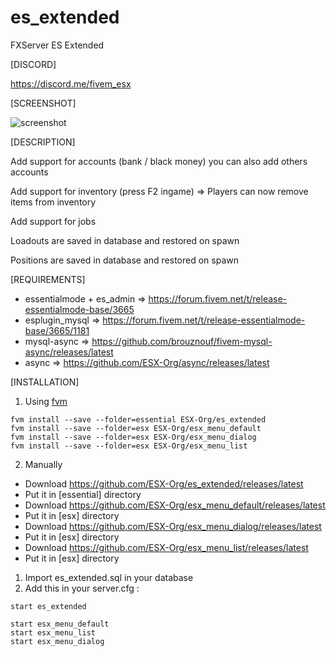 # es_extended
FXServer ES Extended

[DISCORD]

https://discord.me/fivem_esx

[SCREENSHOT]

![screenshot](http://i.imgur.com/aPFdJl3.jpg)

[DESCRIPTION]

Add support for accounts (bank / black money) you can also add others accounts

Add support for inventory (press F2 ingame) => Players can now remove items from inventory

Add support for jobs

Loadouts are saved in database and restored on spawn

Positions are saved in database and restored on spawn

[REQUIREMENTS]

- essentialmode + es_admin => https://forum.fivem.net/t/release-essentialmode-base/3665
- esplugin_mysql => https://forum.fivem.net/t/release-essentialmode-base/3665/1181
- mysql-async => https://github.com/brouznouf/fivem-mysql-async/releases/latest
- async => https://github.com/ESX-Org/async/releases/latest

[INSTALLATION]

1) Using [fvm](https://github.com/qlaffont/fvm-installer)
```
fvm install --save --folder=essential ESX-Org/es_extended
fvm install --save --folder=esx ESX-Org/esx_menu_default
fvm install --save --folder=esx ESX-Org/esx_menu_dialog
fvm install --save --folder=esx ESX-Org/esx_menu_list

```

2) Manually

- Download https://github.com/ESX-Org/es_extended/releases/latest
- Put it in [essential] directory
- Download https://github.com/ESX-Org/esx_menu_default/releases/latest
- Put it in [esx] directory
- Download https://github.com/ESX-Org/esx_menu_dialog/releases/latest
- Put it in [esx] directory
- Download https://github.com/ESX-Org/esx_menu_list/releases/latest
- Put it in [esx] directory


1) Import es_extended.sql in your database
2) Add this in your server.cfg :

```
start es_extended

start esx_menu_default
start esx_menu_list
start esx_menu_dialog
```

